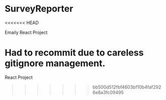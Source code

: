 # SurveyReporter
<<<<<<< HEAD

Emaily React Project

Had to recommit due to careless gitignore management.
=======
React Project
>>>>>>> bb500d512fbf4603bf10b4faf2926e8a3fc09495
